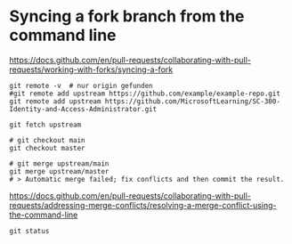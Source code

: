 
# Syncing a fork branch from the command line

<https://docs.github.com/en/pull-requests/collaborating-with-pull-requests/working-with-forks/syncing-a-fork>

```shell
git remote -v  # nur origin gefunden
#git remote add upstream https://github.com/example/example-repo.git
git remote add upstream https://github.com/MicrosoftLearning/SC-300-Identity-and-Access-Administrator.git

git fetch upstream

# git checkout main
git checkout master

# git merge upstream/main
git merge upstream/master
# > Automatic merge failed; fix conflicts and then commit the result.
```

<https://docs.github.com/en/pull-requests/collaborating-with-pull-requests/addressing-merge-conflicts/resolving-a-merge-conflict-using-the-command-line>

```shell
git status


```